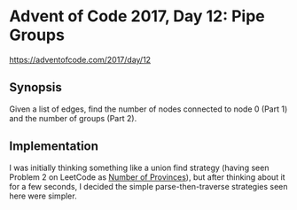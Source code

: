 # Advent of Code 2017, Day 12: Pipe Groups

https://adventofcode.com/2017/day/12

## Synopsis

Given a list of edges, find the number of nodes connected to node 0 (Part 1) and the number of groups (Part 2).

## Implementation

I was initially thinking something like a union find strategy (having seen Problem 2 on LeetCode as [Number of Provinces][]), but after thinking about it for a few seconds, I decided the simple parse-then-traverse strategies seen here were simpler.

[Number of Provinces]: https://leetcode.com/problems/number-of-provinces/
